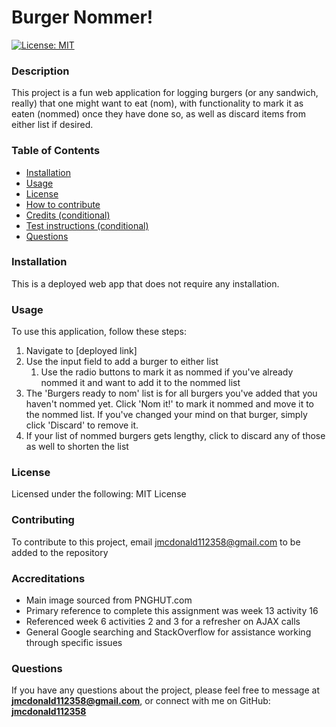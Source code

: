 # Burger Nommer!

[![License: MIT](https://img.shields.io/badge/License-MIT-yellow.svg)](https://opensource.org/licenses/MIT)  

### Description
This project is a fun web application for logging burgers (or any sandwich, really) that one might want to eat (nom), with functionality to mark it as eaten (nommed) once they have done so, as well as discard items from either list if desired.

### Table of Contents
- [Installation](#installation)
- [Usage](#usage)
- [License](#license)
- [How to contribute](#contribute)
- [Credits (conditional)](#credits)
- [Test instructions (conditional)](#tests)
- [Questions](#questions)

### Installation
This is a deployed web app that does not require any installation.

### Usage
To use this application, follow these steps:
1. Navigate to [deployed link]
2. Use the input field to add a burger to either list
    1. Use the radio buttons to mark it as nommed if you've already nommed it and want to add it to the nommed list
3. The 'Burgers ready to nom' list is for all burgers you've added that you haven't nommed yet. Click 'Nom it!' to mark it nommed and move it to the nommed list. If you've changed your mind on that burger, simply click 'Discard' to remove it.
4. If your list of nommed burgers gets lengthy, click to discard any of those as well to shorten the list

### License
Licensed under the following: MIT License

### Contributing
To contribute to this project, email jmcdonald112358@gmail.com to be added to the repository

### Accreditations
- Main image sourced from PNGHUT.com
- Primary reference to complete this assignment was week 13 activity 16 
- Referenced week 6 activities 2 and 3 for a refresher on AJAX calls
- General Google searching and StackOverflow for assistance working through specific issues


### Questions
If you have any questions about the project, please feel free to message at **jmcdonald112358@gmail.com**, or connect with me on GitHub: **[jmcdonald112358](https://github.com/jmcdonald112358)**
